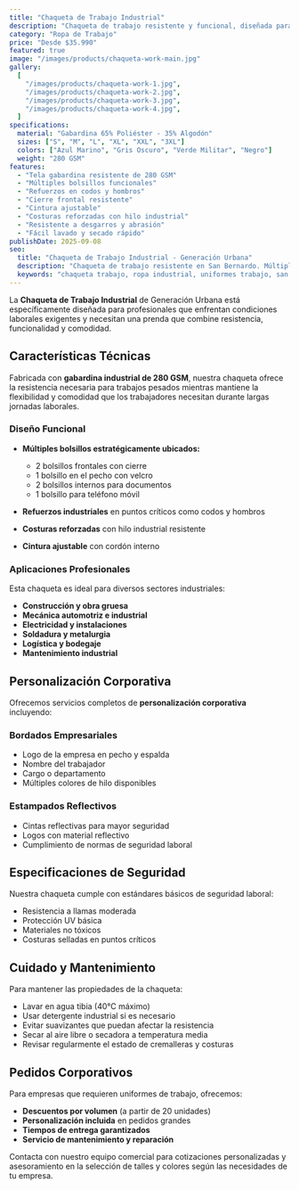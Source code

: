 ```yaml
---
title: "Chaqueta de Trabajo Industrial"
description: "Chaqueta de trabajo resistente y funcional, diseñada para profesionales que requieren durabilidad y comodidad en sus labores diarias."
category: "Ropa de Trabajo"
price: "Desde $35.990"
featured: true
image: "/images/products/chaqueta-work-main.jpg"
gallery:
  [
    "/images/products/chaqueta-work-1.jpg",
    "/images/products/chaqueta-work-2.jpg",
    "/images/products/chaqueta-work-3.jpg",
    "/images/products/chaqueta-work-4.jpg",
  ]
specifications:
  material: "Gabardina 65% Poliéster - 35% Algodón"
  sizes: ["S", "M", "L", "XL", "XXL", "3XL"]
  colors: ["Azul Marino", "Gris Oscuro", "Verde Militar", "Negro"]
  weight: "280 GSM"
features:
  - "Tela gabardina resistente de 280 GSM"
  - "Múltiples bolsillos funcionales"
  - "Refuerzos en codos y hombros"
  - "Cierre frontal resistente"
  - "Cintura ajustable"
  - "Costuras reforzadas con hilo industrial"
  - "Resistente a desgarros y abrasión"
  - "Fácil lavado y secado rápido"
publishDate: 2025-09-08
seo:
  title: "Chaqueta de Trabajo Industrial - Generación Urbana"
  description: "Chaqueta de trabajo resistente en San Bernardo. Múltiples bolsillos, refuerzos industriales. Ideal para construcción, mecánica y industria."
  keywords: "chaqueta trabajo, ropa industrial, uniformes trabajo, san bernardo, chaqueta resistente"
---
```


La **Chaqueta de Trabajo Industrial** de Generación Urbana está específicamente diseñada para profesionales que enfrentan condiciones laborales exigentes y necesitan una prenda que combine resistencia, funcionalidad y comodidad.

## Características Técnicas

Fabricada con **gabardina industrial de 280 GSM**, nuestra chaqueta ofrece la resistencia necesaria para trabajos pesados mientras mantiene la flexibilidad y comodidad que los trabajadores necesitan durante largas jornadas laborales.

### Diseño Funcional

- **Múltiples bolsillos estratégicamente ubicados:**

  - 2 bolsillos frontales con cierre
  - 1 bolsillo en el pecho con velcro
  - 2 bolsillos internos para documentos
  - 1 bolsillo para teléfono móvil

- **Refuerzos industriales** en puntos críticos como codos y hombros
- **Costuras reforzadas** con hilo industrial resistente
- **Cintura ajustable** con cordón interno

### Aplicaciones Profesionales

Esta chaqueta es ideal para diversos sectores industriales:

- **Construcción y obra gruesa**
- **Mecánica automotriz e industrial**
- **Electricidad y instalaciones**
- **Soldadura y metalurgia**
- **Logística y bodegaje**
- **Mantenimiento industrial**

## Personalización Corporativa

Ofrecemos servicios completos de **personalización corporativa** incluyendo:

### Bordados Empresariales

- Logo de la empresa en pecho y espalda
- Nombre del trabajador
- Cargo o departamento
- Múltiples colores de hilo disponibles

### Estampados Reflectivos

- Cintas reflectivas para mayor seguridad
- Logos con material reflectivo
- Cumplimiento de normas de seguridad laboral

## Especificaciones de Seguridad

Nuestra chaqueta cumple con estándares básicos de seguridad laboral:

- Resistencia a llamas moderada
- Protección UV básica
- Materiales no tóxicos
- Costuras selladas en puntos críticos

## Cuidado y Mantenimiento

Para mantener las propiedades de la chaqueta:

- Lavar en agua tibia (40°C máximo)
- Usar detergente industrial si es necesario
- Evitar suavizantes que puedan afectar la resistencia
- Secar al aire libre o secadora a temperatura media
- Revisar regularmente el estado de cremalleras y costuras

## Pedidos Corporativos

Para empresas que requieren uniformes de trabajo, ofrecemos:

- **Descuentos por volumen** (a partir de 20 unidades)
- **Personalización incluida** en pedidos grandes
- **Tiempos de entrega garantizados**
- **Servicio de mantenimiento y reparación**

Contacta con nuestro equipo comercial para cotizaciones personalizadas y asesoramiento en la selección de talles y colores según las necesidades de tu empresa.
